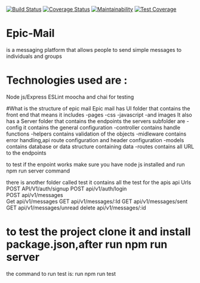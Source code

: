 [![Build Status](https://travis-ci.org/murediane/EPIC-mail.svg?branch=develop)](https://travis-ci.org/murediane/EPIC-mail)
[![Coverage Status](https://coveralls.io/repos/github/murediane/EPIC-mail/badge.svg?branch=bg-test-endpoints-164432374)](https://coveralls.io/github/murediane/EPIC-mail?branch=bg-test-endpoints-164432374)
[![Maintainability](https://api.codeclimate.com/v1/badges/32af42942c13104511d7/maintainability)](https://codeclimate.com/github/murediane/EPIC-mail/maintainability)
[![Test Coverage](https://api.codeclimate.com/v1/badges/32af42942c13104511d7/test_coverage)](https://codeclimate.com/github/murediane/EPIC-mail/test_coverage)

# Epic-Mail

is a messaging platform that allows people to send simple messages to individuals and groups

# Technologies used are :

Node js/Express
ESLint
moocha and chai for testing

#What is the structure of epic mail
Epic mail has UI folder that contains the front end that means it includes
-pages
-css
-javascript
-and images
It also has a Server folder that contains the endpoints
the servers subfolder are
-config
it contains the general configuration
-controller
contains handle functions
-helpers
contains validation of the objects
-midleware
contains error handling,api route configuration and header configuration
-models
contains database or data structure containing data
-routes
contains all URL to the endpoints

to test if the enpoint works make sure you have node js installed and run npm run server command

there is another folder called test
it contains all the test for the apis
api Urls
POST API/V1/auth/signup
POST api/v1/auth/login  
POST api/v1/messages  
Get api/v1/messages
GET api/v1/messages/:Id
GET api/v1/messages/sent
GET api/v1/messages/unread
delete api/v1/messages/:id

# to test the project clone it and install package.json,after run npm run server

the command to run test is: run npm run test
